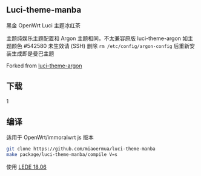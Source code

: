 ## Luci-theme-manba

黑金 OpenWrt Luci 主题冰红茶

主题纯娱乐主题配置和 Argon 主题相同，不太兼容原版 luci-theme-argon 如主题颜色 #542580 未生效请 (SSH) 删除 `rm /etc/config/argon-config` 后重新安装生成即是曼巴主题

Forked from [luci-theme-argon](https://github.com/jerrykuku/luci-theme-argon)

## 下载

1

## 编译

适用于 OpenWrt/immoralwrt js 版本

```bash
git clone https://github.com/miaoermua/luci-theme-manba
make package/luci-theme-manba/compile V=s
```

使用 [LEDE 18.06](https://github.com/miaoermua/luci-theme-manba/tree/lede)